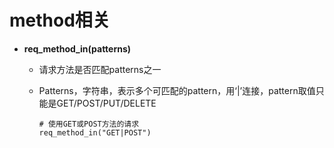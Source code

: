 # method相关

- **req_method_in(patterns)**
  
  - 请求方法是否匹配patterns之一
  
  - Patterns，字符串，表示多个可匹配的pattern，用‘|’连接，pattern取值只能是GET/POST/PUT/DELETE
  
    ```
    # 使用GET或POST方法的请求
    req_method_in("GET|POST")
    ```